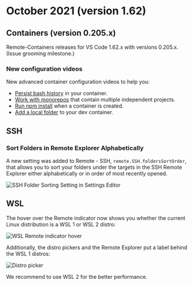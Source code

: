 # October 2021 (version 1.62)

## Containers (version 0.205.x)

Remote-Containers releases for VS Code 1.62.x with versions 0.205.x. (Issue grooming milestone.)

### New configuration videos

New advanced container configuration videos to help you:

* [Persist bash history](https://code.visualstudio.com/remote/advancedcontainers/persist-bash-history) in your container.
* [Work with monorepos](https://code.visualstudio.com/remote/advancedcontainers/change-default-source-mount) that contain multiple independent projects.
* [Run npm install](https://code.visualstudio.com/remote/advancedcontainers/start-processes) when a container is created.
* [Add a local folder](https://code.visualstudio.com/remote/advancedcontainers/add-local-file-mount) to your dev container.

## SSH

### Sort Folders in Remote Explorer Alphabetically

A new setting was added to Remote - SSH, `remote.SSH.foldersSortOrder`, that allows you to sort your folders under the targets in the SSH Remote Explorer either alphabetically or in order of most recently opened.

![SSH Folder Sorting Setting in Settings Editor](images/1_62/ssh-folder-sorting-setting.png)

## WSL

The hover over the Remote indicator now shows you whether the current Linux distribution is a WSL 1 or WSL 2 distro:

![WSL Remote indicator hover](images/1_62/wsl-remote-indicator-hover.png)

Additionally, the distro pickers and the Remote Explorer put a label behind the WSL 1 distros:

![Distro picker](images/1_62/distro-picker.png)

We recommend to use WSL 2 for the better performance.
